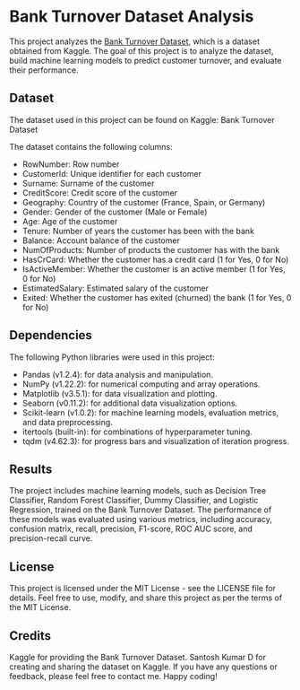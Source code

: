# Bank Turnover Dataset Analysis

This project analyzes the [Bank Turnover Dataset](https://www.kaggle.com/santoshd3/bank-customers), which is a dataset obtained from Kaggle. The goal of this project is to analyze the dataset, build machine learning models to predict customer turnover, and evaluate their performance.

## Dataset
The dataset used in this project can be found on Kaggle: Bank Turnover Dataset

The dataset contains the following columns:

- RowNumber: Row number
- CustomerId: Unique identifier for each customer
- Surname: Surname of the customer
- CreditScore: Credit score of the customer
- Geography: Country of the customer (France, Spain, or Germany)
- Gender: Gender of the customer (Male or Female)
- Age: Age of the customer
- Tenure: Number of years the customer has been with the bank
- Balance: Account balance of the customer
- NumOfProducts: Number of products the customer has with the bank
- HasCrCard: Whether the customer has a credit card (1 for Yes, 0 for No)
- IsActiveMember: Whether the customer is an active member (1 for Yes, 0 for No)
- EstimatedSalary: Estimated salary of the customer
- Exited: Whether the customer has exited (churned) the bank (1 for Yes, 0 for No)

## Dependencies
The following Python libraries were used in this project:

- Pandas (v1.2.4): for data analysis and manipulation.
- NumPy (v1.22.2): for numerical computing and array operations.
- Matplotlib (v3.5.1): for data visualization and plotting.
- Seaborn (v0.11.2): for additional data visualization options.
- Scikit-learn (v1.0.2): for machine learning models, evaluation metrics, and data preprocessing.
- itertools (built-in): for combinations of hyperparameter tuning.
- tqdm (v4.62.3): for progress bars and visualization of iteration progress.

## Results
The project includes machine learning models, such as Decision Tree Classifier, Random Forest Classifier, Dummy Classifier, and Logistic Regression, trained on the Bank Turnover Dataset. The performance of these models was evaluated using various metrics, including accuracy, confusion matrix, recall, precision, F1-score, ROC AUC score, and precision-recall curve.

## License
This project is licensed under the MIT License - see the LICENSE file for details. Feel free to use, modify, and share this project as per the terms of the MIT License.

## Credits
Kaggle for providing the Bank Turnover Dataset.
Santosh Kumar D for creating and sharing the dataset on Kaggle.
If you have any questions or feedback, please feel free to contact me. Happy coding!
